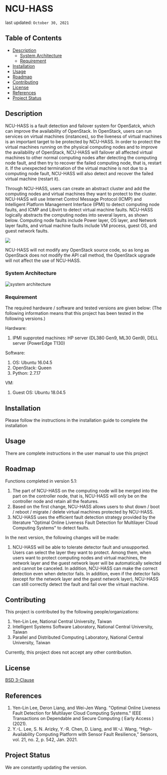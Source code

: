 
NCU-HASS
===
last updated: `October 30, 2021`

## Table of Contents

* [Description](#Description)
  * [System Architecture](#System-Architecture)
  * [Requirement](#Requirement)
* [Installation](#Installation)
* [Usage](#Usage)
* [Roadmap](#Roadmap)
* [Contributing](#Contributing)
* [License](#License)
* [References](#References)
* [Project Status](#Project-Status)

## Description
NCU-HASS is a fault detection and failover system for OpenSatck, which can improve the availability of OpenStack. In OpenStack, users can run services on virtual machines (instances), so the liveness of virtual machines is an important target to be protected by NCU-HASS. In order to protect the virtual machines running on the physical computing nodes and to improve the availability of OpenStack, NCU-HASS will failover all affected virtual machines to other normal computing nodes after detecting the computing node fault, and then try to recover the failed computing node, that is, restart it. If the unexpected termination of the virtual machine is not due to a computing node fault, NCU-HASS will also detect and recover the failed virtual machine (restart it).

Through NCU-HASS, users can create an abstract cluster and add the computing nodes and virtual machines they want to protect to the cluster. NCU-HASS will use Internet Control Message Protocol (ICMP) and Intelligent Platform Management Interface (IPMI) to detect computing node faults, and ICMP and Libvirt to detect virtual machine faults. NCU-HASS logically abstracts the computing nodes into several layers, as shown below. Computing node faults include Power layer, OS layer, and Network layer faults, and virtual machine faults include VM process, guest OS, and guest network faults.

![](https://i.imgur.com/8S3YUAt.png)

NCU-HASS will not modify any OpenStack source code, so as long as OpenStack does not modify the API call method, the OpenStack upgrade will not affect the use of NCU-HASS.

### System Architecture
![system architecture](doc/picture/system\%20architecture.png)

### Requirement
The required hardware / software and tested versions are given below:
(The following information means that this project has been tested in the following versions.)

Hardware:
1.	IPMI supproted machines: HP server (DL380 Gen9, ML30 Gen9), DELL server (PowerEdge T130)

Software:
1.	OS: Ubuntu 16.04.5
2.	OpenStack: Queen
3.	Python: 2.7.17

VM:
1. Guest OS: Ubuntu 18.04.5

Installation
---
Please follow the instructions in the installation guide to complete the installation

Usage
---
There are complete instructions in the user manual to use this project

Roadmap
---
Functions completed in version 5.1:
1. The part of NCU-HASS on the computing node will be merged into the part on the controller node, that is, NCU-HASS will only be on the controller node and retain all the features.
2. Based on the first change, NCU-HASS allows users to shut down / boot / reboot / migrate / delete virtual machines protected by NCU-HASS.
3. NCU-HASS uses the efficient fault detection strategy provided by the literature "Optimal Online Liveness Fault Detection for Multilayer Cloud Computing Systems" to detect faults.

In the next version, the following changes will be made:

1. NCU-HASS will be able to tolerate detector fault and unsupported. Users can select the layer they want to protect. Among them, when users want to protect computing nodes and virtual machines, the network layer and the guest network layer will be automatically selected and cannot be canceled. In addition, NCU-HASS can make the correct detection even when detector fails. In addition, even if the detector fails (except for the network layer and the guest network layer), NCU-HASS can still correctly detect the fault and fail over the virtual machine.

Contributing
---
This project is contributed by the following people/organizations:
1. Yen-Lin Lee, National Central University, Taiwan 
2. Intelligent Systems Software Laboratory, National Central University, Taiwan
3. Parallel and Distributed Computing Laboratory, National Central University, Taiwan

Currently, this project does not accept any other contribution.

License
---
[BSD 3-Clause](https://opensource.org/licenses/BSD-3-Clause)

References
---
1. Yen-Lin Lee, Deron Liang, and Wei-Jen Wang. "Optimal Online Liveness Fault Detection for Multilayer Cloud Computing Systems." IEEE Transactions on Dependable and Secure Computing ( Early Access ) (2021).
2. Y.-L. Lee, S. N. Arizky, Y.-R. Chen, D. Liang, and W.-J. Wang, “High-Availability Computing Platform with Sensor Fault Resilience,” Sensors, vol. 21, no. 2, p. 542, Jan. 2021.

Project Status
---
We are constantly updating the version.

